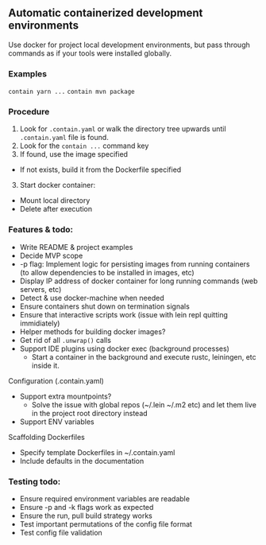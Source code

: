 ## Automatic containerized development environments

Use docker for project local development environments, but pass through commands as if your tools were installed globally.

### Examples
`contain yarn ...`
`contain mvn package`

### Procedure
1. Look for `.contain.yaml` or walk the directory tree upwards until `.contain.yaml` file is found.
2. Look for the `contain ...` command key
2. If found, use the image specified
  * If not exists, build it from the Dockerfile specified
3. Start docker container:
  * Mount local directory
  * Delete after execution

### Features & todo:
* Write README & project examples
* Decide MVP scope
* -p flag: Implement logic for persisting images from running containers (to allow dependencies to be installed in images, etc)
* Display IP address of docker container for long running commands (web servers, etc)
* Detect & use docker-machine when needed
* Ensure containers shut down on termination signals
* Ensure that interactive scripts work (issue with lein repl quitting immidiately)
* Helper methods for building docker images?
* Get rid of all `.unwrap()` calls
* Support IDE plugins using docker exec (background processes)
  * Start a container in the background and execute rustc, leiningen, etc inside it.

Configuration (.contain.yaml)
* Support extra mountpoints? 
  - Solve the issue with global repos (~/.lein ~/.m2 etc) and let them live in the project root directory instead
* Support ENV variables

Scaffolding Dockerfiles
* Specify template Dockerfiles in ~/.contain.yaml
* Include defaults in the documentation

### Testing todo:
* Ensure required environment variables are readable
* Ensure -p and -k flags work as expected
* Ensure the run, pull build strategy works
* Test important permutations of the config file format
* Test config file validation